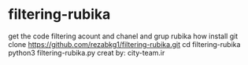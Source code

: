 # filtering-rubika
get the code filtering acount and chanel and grup rubika 
how install 
git clone https://github.com/rezabkg1/filtering-rubika.git
cd filtering-rubika
python3 filtering-rubika.py
creat by:
city-team.ir
